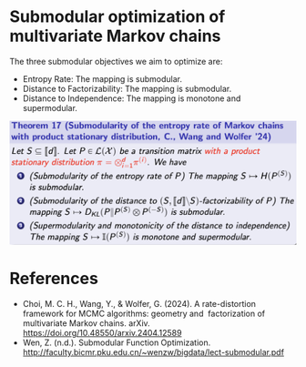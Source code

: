 # Submodular optimization of multivariate Markov chains

The three submodular objectives we aim to optimize are:

* Entropy Rate: The mapping is submodular.
* Distance to Factorizability: The mapping is submodular.
* Distance to Independence: The mapping is monotone and supermodular.

![Submodularity](thm17.png)

# References
* Choi, M. C. H., Wang, Y., & Wolfer, G. (2024). A rate-distortion framework for MCMC algorithms: geometry and   factorization of multivariate Markov chains. arXiv. https://doi.org/10.48550/arxiv.2404.12589
* Wen, Z. (n.d.). Submodular Function Optimization. http://faculty.bicmr.pku.edu.cn/~wenzw/bigdata/lect-submodular.pdf